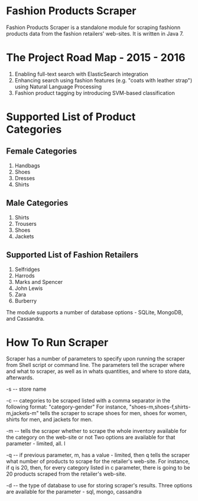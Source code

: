 # Fashion Products Scraper

Fashion Products Scraper is a standalone module for scraping fashionn products data from the fashion retailers' web-sites. It is written in Java 7. 

# The Project Road Map - 2015 - 2016

1. Enabling full-text search with ElasticSearch integration
2. Enhancing search using fashion features (e.g. "coats with leather strap") using Natural Language Processing 
3. Fashion product tagging by introducing SVM-based classification 

# Supported List of Product Categories

## Female Categories
1. Handbags
2. Shoes
3. Dresses
4. Shirts

## Male Categories

1. Shirts
2. Trousers
3. Shoes
4. Jackets

## Supported List of Fashion Retailers

1. Selfridges
2. Harrods
3. Marks and Spencer
4. John Lewis
5. Zara
6. Burberry

The module supports a number of database options - SQLite, MongoDB, and Cassandra.

# How To Run Scraper

Scraper has a number of parameters to specify upon running the scraper from Shell script or command line. The parameters tell the scraper where and what to scraper, as well as in whats quantities, and where to store data, afterwards.

-s -- store name

-c -- categories to be scraped listed with a comma separator in the following format: "category-gender"
For instance, "shoes-m,shoes-f,shirts-m,jackets-m" tells the scraper to scrape shoes for men, shoes for women, shirts for men, and jackets for men.

-m -- tells the scraper whether to scrape the whole inventory available for the category on the web-site or not
Two options are available for that parameter - limited, all. l

-q -- if previous parameter, m, has a value - limited, then q tells the scraper what number of products to scrape for the retailer's web-site. For instance, if q is 20, then, for every category listed in c parameter, there is going to be 20 products scraped from the retailer's web-site.

-d -- the type of database to use for storing scraper's results. 
Three options are available for the parameter - sql, mongo, cassandra
